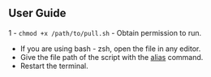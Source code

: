 User Guide
------
1 - ```chmod +x /path/to/pull.sh``` - Obtain permission to run.
- If you are using bash - zsh, open the file in any editor.
- Give the file path of the script with the [alias](https://www.hostingadvice.com/how-to/set-command-aliases-linuxubuntudebian/) command.
- Restart the terminal.
